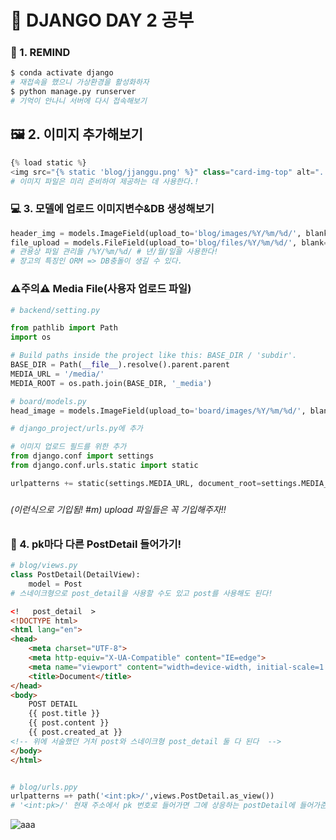 # 📖 DJANGO DAY 2 공부

### 🧠 1. REMIND

```python
$ conda activate django
# 재접속을 했으니 가상환경을 활성화하자
$ python manage.py runserver
# 기억이 안나니 서버에 다시 접속해보기 
```

## 🖼️ 2. 이미지 추가해보기

```python
{% load static %}
<img src="{% static 'blog/jjanggu.png' %}" class="card-img-top" alt="...">
# 이미지 파일은 미리 준비하여 제공하는 데 사용한다.! 
```

### 💻 3. 모델에 업로드 이미지변수&DB 생성해보기

```python
header_img = models.ImageField(upload_to='blog/images/%Y/%m/%d/', blank=True)
file_upload = models.FileField(upload_to='blog/files/%Y/%m/%d/', blank=True)
# 관용상 파일 관리들 /%Y/%m/%d/ # 년/월/일을 사용한다!
# 장고의 특징인 ORM => DB충돌이 생길 수 있다.
```

### ⚠️주의⚠️ Media File(사용자 업로드 파일)

```python
# backend/setting.py

from pathlib import Path
import os

# Build paths inside the project like this: BASE_DIR / 'subdir'.
BASE_DIR = Path(__file__).resolve().parent.parent
MEDIA_URL = '/media/'
MEDIA_ROOT = os.path.join(BASE_DIR, '_media') 

```

```python
# board/models.py
head_image = models.ImageField(upload_to='board/images/%Y/%m/%d/', blank=True)

```

```python
# django_project/urls.py에 추가

# 이미지 업로드 필드를 위한 추가
from django.conf import settings
from django.conf.urls.static import static

urlpatterns += static(settings.MEDIA_URL, document_root=settings.MEDIA_ROOT)
```

#####

###### (이런식으로 기입됨! #m) upload 파일들은 꼭 기입해주자!! #

### 🚪 4. pk마다 다른 PostDetail 들어가기!

```python
# blog/views.py
class PostDetail(DetailView):
    model = Post
# 스네이크형으로 post_detail을 사용할 수도 있고 post를 사용해도 된다!
```

```html
<!   post_detail  >
<!DOCTYPE html>
<html lang="en">
<head>
    <meta charset="UTF-8">
    <meta http-equiv="X-UA-Compatible" content="IE=edge">
    <meta name="viewport" content="width=device-width, initial-scale=1.0">
    <title>Document</title>
</head>
<body>
    POST DETAIL
    {{ post.title }}
    {{ post.content }}
    {{ post.created_at }}
<!-- 위에 서술했던 거처 post와 스네이크형 post_detail 둘 다 된다  -->
</body>
</html>
```

```python

# blog/urls.ppy
urlpatterns =+ path('<int:pk>/',views.PostDetail.as_view())
# '<int:pk>/' 현재 주소에서 pk 번호로 들어가면 그에 상응하는 postDetail에 들어가준다!
```

![aaa](https://user-images.githubusercontent.com/116260619/218657895-c377c3d3-c50d-4a48-a54a-c5c7fc08f460.gif)
